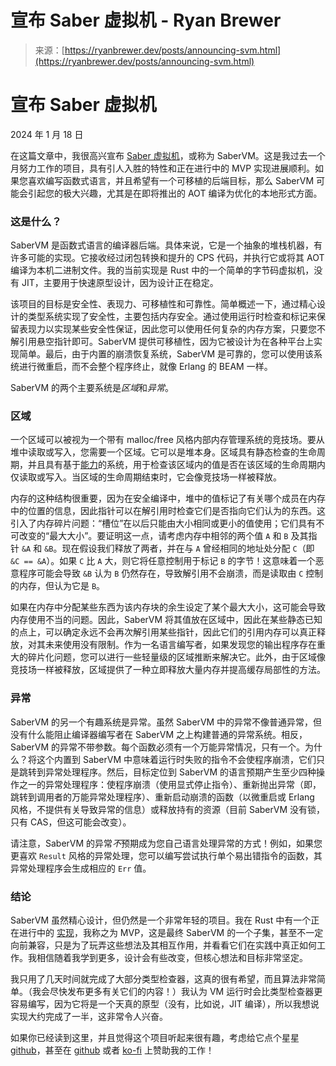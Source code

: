 <!--yml

类别：未分类

日期：2024-05-27 15:03:57

-->

# 宣布 Saber 虚拟机 - Ryan Brewer

> 来源：[https://ryanbrewer.dev/posts/announcing-svm.html](https://ryanbrewer.dev/posts/announcing-svm.html)

# 宣布 Saber 虚拟机

2024 年 1 月 18 日

在这篇文章中，我很高兴宣布 [Saber 虚拟机](https://github.com/RyanBrewer317/SaberVM)，或称为 SaberVM。这是我过去一个月努力工作的项目，具有引人入胜的特性和正在进行中的 MVP 实现进展顺利。如果您喜欢编写函数式语言，并且希望有一个可移植的后端目标，那么 SaberVM 可能会引起您的极大兴趣，尤其是在即将推出的 AOT 编译为优化的本地形式方面。

### 这是什么？

SaberVM 是函数式语言的编译器后端。具体来说，它是一个抽象的堆栈机器，有许多可能的实现。它接收经过闭包转换和提升的 CPS 代码，并执行它或将其 AOT 编译为本机二进制文件。我的当前实现是 Rust 中的一个简单的字节码虚拟机，没有 JIT，主要用于快速原型设计，因为设计正在稳定。

该项目的目标是安全性、表现力、可移植性和可靠性。简单概述一下，通过精心设计的类型系统实现了安全性，主要包括内存安全。通过使用运行时检查和标记来保留表现力以实现某些安全性保证，因此您可以使用任何复杂的内存方案，只要您不解引用悬空指针即可。SaberVM 提供可移植性，因为它被设计为在各种平台上实现简单。最后，由于内置的崩溃恢复系统，SaberVM 是可靠的，您可以使用该系统进行微重启，而不会整个程序终止，就像 Erlang 的 BEAM 一样。

SaberVM 的两个主要系统是*区域*和*异常*。

### 区域

一个区域可以被视为一个带有 malloc/free 风格内部内存管理系统的竞技场。要从堆中读取或写入，您需要一个区域。它可以是堆本身。区域具有静态检查的生命周期，并且具有基于[能力](https://dl.acm.org/doi/10.1145/292540.292564)的系统，用于检查该区域内的值是否在该区域的生命周期内仅读取或写入。当区域的生命周期结束时，它会像竞技场一样被释放。

内存的这种结构很重要，因为在安全编译中，堆中的值标记了有关哪个成员在内存中的位置的信息，因此指针可以在解引用时检查它们是否指向它们认为的东西。这引入了内存碎片问题：“槽位”在以后只能由大小相同或更小的值使用；它们具有不可改变的“最大大小”。要证明这一点，请考虑内存中相邻的两个值 `A` 和 `B` 及其指针 `&A` 和 `&B`。现在假设我们释放了两者，并在与 `A` 曾经相同的地址处分配 `C`（即 `&C == &A`）。如果 `C` 比 `A` 大，则它将任意控制用于标记 `B` 的字节！这意味着一个恶意程序可能会导致 `&B` 认为 `B` 仍然存在，导致解引用不会崩溃，而是读取由 `C` 控制的内存，但认为它是 `B`。

如果在内存中分配某些东西为该内存块的余生设定了某个最大大小，这可能会导致内存使用不当的问题。因此，SaberVM 将其值放在区域中，因此在某些静态已知的点上，可以确定永远不会再次解引用某些指针，因此它们的引用内存可以真正释放，对其未来使用没有限制。作为一名语言编写者，如果发现您的输出程序存在重大的碎片化问题，您可以进行一些轻量级的区域推断来解决它。此外，由于区域像竞技场一样被释放，区域提供了一种立即释放大量内存并提高缓存局部性的方法。

### 异常

SaberVM 的另一个有趣系统是异常。虽然 SaberVM 中的异常不像普通异常，但没有什么能阻止编译器编写者在 SaberVM 之上构建普通的异常系统。相反，SaberVM 的异常不带参数。每个函数必须有一个万能异常情况，只有一个。为什么？将这个内置到 SaberVM 中意味着运行时失败的指令不会使程序崩溃，它们只是跳转到异常处理程序。然后，目标定位到 SaberVM 的语言预期产生至少四种操作之一的异常处理程序：使程序崩溃（使用显式停止指令）、重新抛出异常（即，跳转到调用者的万能异常处理程序）、重新启动崩溃的函数（以微重启或 Erlang 风格，不提供有关导致异常的信息）或释放持有的资源（目前 SaberVM 没有锁，只有 CAS，但这可能会改变）。

请注意，SaberVM 的异常*不*预期成为您自己语言处理异常的方式！例如，如果您更喜欢 `Result` 风格的异常处理，您可以编写尝试执行单个易出错指令的函数，其异常处理程序会生成相应的 `Err` 值。

### 结论

SaberVM 虽然精心设计，但仍然是一个非常年轻的项目。我在 Rust 中有一个正在进行中的 [实现](https://github.com/RyanBrewer317/SaberVM)，我称之为 MVP，这是最终 SaberVM 的一个子集，甚至不一定向前兼容，只是为了玩弄这些想法及其相互作用，并看看它们在实践中真正如何工作。我相信随着我学到更多，设计会有些改变，但核心想法和目标非常坚定。

我只用了几天时间就完成了大部分类型检查器，这真的很有希望，而且算法非常简单。（我会尽快发布更多有关它们的内容！）我认为 VM 运行时会比类型检查器更容易编写，因为它将是一个天真的原型（没有，比如说，JIT 编译），所以我想说实现大约完成了一半，这非常令人兴奋。

如果你已经读到这里，并且觉得这个项目听起来很有趣，考虑给它点个星星 [github](https://github.com/RyanBrewer317/SaberVM)，甚至在 [github](https://github.com/sponsors/RyanBrewer317) 或者 [ko-fi](https://ko-fi.com/ryanbrewer) 上赞助我的工作！
